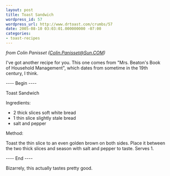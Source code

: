 ```yaml
---
layout: post
title: Toast Sandwich
wordpress_id: 57
wordpress_url: http://www.drtoast.com/crumbs/57
date: 2005-08-10 03:03:01.000000000 -07:00
categories:
- toast-recipes
---
```

*from Colin Panisset (Colin.Panisset@Sun.COM)*

I've got another recipe for you. This one comes from "Mrs. Beaton's Book of Household Management", which dates from sometime in the 19th century, I think.

---- Begin ----

Toast Sandwich

Ingredients:

* 2 thick slices soft white bread
* 1 thin slice slightly stale bread
* salt and pepper

Method:

Toast the thin slice to an even golden brown on both sides. Place it between the two thick slices and season with salt and pepper to taste. Serves 1.

---- End ----

Bizarrely, this actually tastes pretty good.
